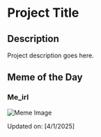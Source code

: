 # Project Title

## Description

Project description goes here.

## Meme of the Day

### Me_irl
![Meme Image](https://i.redd.it/komfn8egrxre1.png)

Updated on: [4/1/2025]